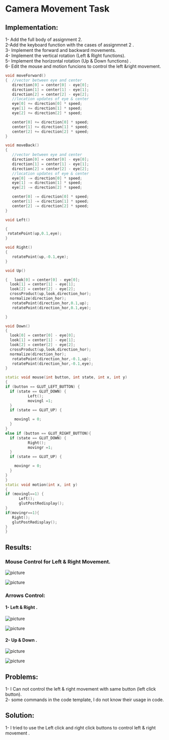 

# Camera Movement Task 

## Implementation: 
1- Add the full body of assignment 2.<br>
2-Add the keyboard function with the cases of assignmnet 2 .<br>
3- Implement the forward and backward movements.<br>
4- Implement the vertical rotation (Left & Right functions).<br>
5- Implement the horizontal rotation (Up & Down functions) .<br>
6- Edit the mouse and motion funcions to control the left &right movement.<br>
 ```cpp
 void moveForward()
{  //vector between eye and center
    direction[0] = center[0] - eye[0];
	direction[1] = center[1] - eye[1];
	direction[2] = center[2] - eye[2];
	//location updates of eye & center
	eye[0] += direction[0] * speed;
	eye[1] += direction[1] * speed;
	eye[2] += direction[2] * speed;

	center[0] += direction[0] * speed;
	center[1] += direction[1] * speed;
	center[2] += direction[2] * speed;
}
 ```

 ```cpp
 void moveBack()
{
    //vector between eye and center
    direction[0] = center[0] - eye[0];
	direction[1] = center[1] - eye[1];
	direction[2] = center[2] - eye[2];
	//location updates of eye & center
	eye[0] -= direction[0] * speed;
	eye[1] -= direction[1] * speed;
	eye[2] -= direction[2] * speed;

	center[0] -= direction[0] * speed;
	center[1] -= direction[1] * speed;
	center[2] -= direction[2] * speed;
}
 ```
  ```cpp
  void Left()

{
   rotatePoint(up,0.1,eye);
}

  ```

  ```cpp
  void Right()
{
     rotatePoint(up,-0.1,eye);
}
  ```
  ```cpp
  void Up()

{   look[0] = center[0] - eye[0];
	look[1] = center[1] - eye[1];
	look[2] = center[2] - eye[2];
    crossProduct(up,look,direction_hor);
    normalize(direction_hor);
     rotatePoint(direction_hor,0.1,up);
     rotatePoint(direction_hor,0.1,eye);

}
  ```

  ```cpp
  void Down()
{
    look[0] = center[0] - eye[0];
	look[1] = center[1] - eye[1];
	look[2] = center[2] - eye[2];
    crossProduct(up,look,direction_hor);
    normalize(direction_hor);
     rotatePoint(direction_hor,-0.1,up);
     rotatePoint(direction_hor,-0.1,eye);
}
  ```

  ```cpp
  static void mouse(int button, int state, int x, int y)
{
  if (button == GLUT_LEFT_BUTTON) {
    if (state == GLUT_DOWN) {
            Left();
            movingl =1;
    }
    if (state == GLUT_UP) {

      movingl = 0;
    }
  }
  else if (button == GLUT_RIGHT_BUTTON){
    if (state == GLUT_DOWN) {
            Right();
            movingr =1;
    }
    if (state == GLUT_UP) {

      movingr = 0;
    }
  }
}
static void motion(int x, int y)
{
  if (movingl==1) {
        Left();
        glutPostRedisplay();
  }
  if(movingr==1){
     Right();
     glutPostRedisplay();
  }
  }

  ```
## Results: <br>
### Mouse Control for Left & Right Movement.<br>

![picture](left_mouse.PNG) 
<br>

![picture](right_mouse.PNG) 
<br>

### Arrows Control: <br>
#### 1- Left &  Right . <br>
![picture](left_arrow.PNG) 
<br>

![picture](right_arrow.PNG) 
<br>

#### 2- Up &  Down . <br>
![picture](up_arrow.PNG) 
<br>

![picture](down_arrow.PNG) 
<br>

## Problems:<br>
1- I Can not control the left & right movement with same button (left click button).<br>
2- some commands in the code template, I do not know their usage in code.



## Solution: <br>
1- I tried to use the Left click and right click buttons to control left & right movement .<br>


